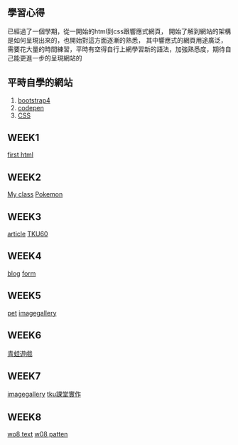 
##  學習心得
已經過了一個學期，從一開始的html到css跟響應式網頁，
開始了解到網站的架構是如何呈現出來的，也開始對這方面逐漸的熟悉， 其中響應式的網頁用途廣泛，需要花大量的時間練習，平時有空得自行上網學習新的語法，加強熟悉度，期待自己能更進一步的呈現網站的
## 平時自學的網站
1.  [bootstrap4](https://bootstrap.hexschool.com/)
2.  [codepen](https://codepen.io/)
3.  [CSS](http://zh-tw.learnlayout.com/)

## WEEK1
[first html](https://ey7788.github.io/1071/w01/%E7%AC%AC%E4%B8%80%E5%80%8Bhtml.html)
## WEEK2
[My class](https://ey7788.github.io/1071/w02/my%20class.html)
[Pokemon](https://ey7788.github.io/1071/w02/pokemon.html)
## WEEK3
[article](https://ey7788.github.io/1071/w03/article.html)
[TKU60](https://ey7788.github.io/1071/w03/ttku.html)
## WEEK4
[blog](https://ey7788.github.io/1071/W04/blog.html)
[form](https://ey7788.github.io/1071/W04/form.html)
## WEEK5
[pet](https://ey7788.github.io/1071/w05-pet/pet.html)
[imagegallery](https://ey7788.github.io/1071/w05-web/imagegallery.html)
## WEEK6
[青蛙遊戲](https://ey7788.github.io/1071/w06/%E9%9D%92%E8%9B%99%E4%BD%9C%E6%A5%AD.PNG)
## WEEK7
[imagegallery](https://ey7788.github.io/1071/w07/image%20Gallery.html)
[tku課堂實作](https://ey7788.github.io/1071/w07/TKU%E8%AA%B2%E5%A0%82%E5%AF%A6%E4%BD%9C.html)
## WEEK8
   [wo8 text](https://ey7788.github.io/1071/w08/test1.html)
 [w08 patten](https://ey7788.github.io/1071/w08/patten.html)


<!--stackedit_data:
eyJoaXN0b3J5IjpbLTI4Mjg2NTQ0MiwtMzAwNzc4MzEyLC0xMz
g1Mjk3MzYyLC0xMzIyMDg1MDU2LDEwMzE2NDM2NTAsOTcxMDc3
ODcyLC0xMDkzMDU0NzUwXX0=
-->